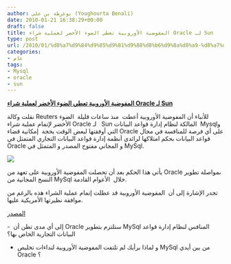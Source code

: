 ```yaml
---
author: يوغرطة بن علي (Youghourta Benali)
date: 2010-01-21 16:38:29+00:00
draft: false
title: المفوضية الأوروبية تعطي الضوء الأخضر لعملية شراء Oracle لـ Sun
type: post
url: /2010/01/%d8%a7%d9%84%d9%85%d9%81%d9%88%d8%b6%d9%8a%d8%a9-%d8%a7%d9%84%d8%a3%d9%88%d8%b1%d9%88%d8%a8%d9%8a%d8%a9-%d8%aa%d8%b9%d8%b7%d9%8a-%d8%a7%d9%84%d8%b6%d9%88%d8%a1-%d8%a7%d9%84%d8%a3%d8%ae%d8%b6%d8%b1/
categories:
- عام
tags:
- Mysql
- oracle
- sun
---
```


[**المفوضية الأوروبية تعطي الضوء الأخضر لعملية شراء Oracle لـ Sun**](https://www.it-scoop.com/2010/01/%d8%a7%d9%84%d9%85%d9%81%d9%88%d8%b6%d9%8a%d8%a9-%d8%a7%d9%84%d8%a3%d9%88%d8%b1%d9%88%d8%a8%d9%8a%d8%a9-%d8%aa%d8%b9%d8%b7%d9%8a-%d8%a7%d9%84%d8%b6%d9%88%d8%a1-%d8%a7%d9%84%d8%a3%d8%ae%d8%b6%d8%b1/)


نقلت وكالة Reuters للأنباء أن المفوضية الأوروبية أعطت  منذ ساعات قليلة  الضوء الأخضر لإتمام عملية شراء Oracle لـ   Sun المالكة لنظام إدارة قواعد البيانات  Mysqlو التي أوفقتها لبعض الوقت بحجة  إمكانية قضاء Oracle على أي فرصة للمنافسة في مجال قواعد البيانات بحكم امتلاكها لرائدي أنظمة إدارة قواعد البيانات التجاري المتمثل في Oracle و المجاني مفتوح المصدر و المتمثل في MySql.

[![](https://www.it-scoop.com/wp-content/uploads/2009/11/eu-oracle-sun.jpg)
](https://www.it-scoop.com/2010/01/%d8%a7%d9%84%d9%85%d9%81%d9%88%d8%b6%d9%8a%d8%a9-%d8%a7%d9%84%d8%a3%d9%88%d8%b1%d9%88%d8%a8%d9%8a%d8%a9-%d8%aa%d8%b9%d8%b7%d9%8a-%d8%a7%d9%84%d8%b6%d9%88%d8%a1-%d8%a7%d9%84%d8%a3%d8%ae%d8%b6%d8%b1/)

يأتي هذا الحكم بعد أن تحصلت المفوضية الأوروبية على تعهد من Oracle بمواصلة تطوير النسخ المجانية من MySql خلال  الأعوام القادمة.

تجدر الإشارة إلى أن  المفوضية الأوروبية قد عطلت إتمام عملية الشراء هذه بالرغم من موافقة نظيرتها الأمريكية عليها.

[المصدر](http://fr.reuters.com/article/frEuroRpt/idFRLDE60K18W20100121)

-  إلى أي مدى تظن أن Oracle ستلتزم بتطوير MySql المنافس لنظام إدارة قواعد البيانات التجارية الخاص بها؟

- و لماذا برأيك لم تلتفت المفوضية الأوروبية لنداءات تخليص MySql من بين أيدي Oracle ؟
